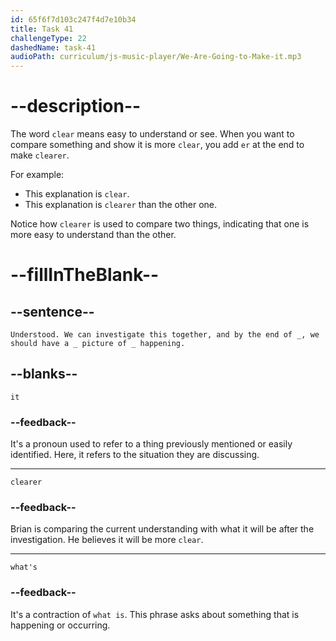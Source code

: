 ```yaml
---
id: 65f6f7d103c247f4d7e10b34
title: Task 41
challengeType: 22
dashedName: task-41
audioPath: curriculum/js-music-player/We-Are-Going-to-Make-it.mp3
---
```


<!--
AUDIO REFERENCE:
Brian: Understood. We can investigate this together, and by the end of it, we should have a clearer picture of what's happening.
-->

# --description--

The word `clear` means easy to understand or see. When you want to compare something and show it is more `clear`, you add `er` at the end to make `clearer`.

For example:

- This explanation is `clear`.
- This explanation is `clearer` than the other one.

Notice how `clearer` is used to compare two things, indicating that one is more easy to understand than the other.

# --fillInTheBlank--

## --sentence--

`Understood. We can investigate this together, and by the end of _, we should have a _ picture of _ happening.`

## --blanks--

`it`

### --feedback--

It's a pronoun used to refer to a thing previously mentioned or easily identified. Here, it refers to the situation they are discussing.

---

`clearer`

### --feedback--

Brian is comparing the current understanding with what it will be after the investigation. He believes it will be more `clear`.

---

`what's`

### --feedback--

It's a contraction of `what is`. This phrase asks about something that is happening or occurring.
